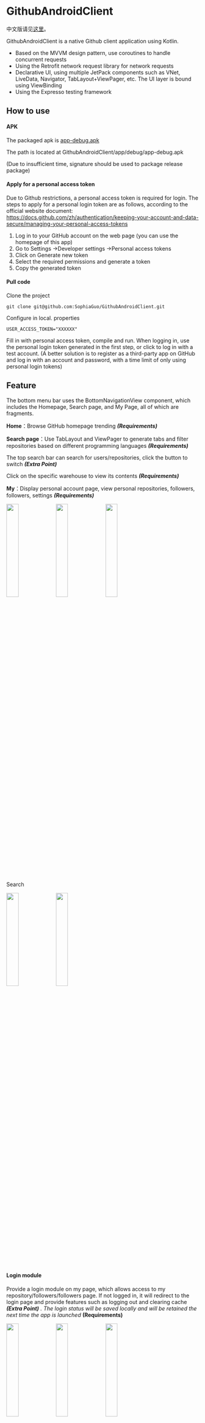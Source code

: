 # GithubAndroidClient

中文版请见[这里](https://github.com/SophiaGuo/GithubAndroidClient/blob/main/README_ZH.md)。



GithubAndroidClient is a native Github client application using Kotlin.

- Based on the MVVM design pattern, use coroutines to handle concurrent requests
- Using the Retrofit network request library for network requests
- Declarative UI, using multiple JetPack components such as VNet, LiveData, Navigator, TabLayout+ViewPager, etc. The UI layer is bound using ViewBinding
- Using the Expresso testing framework



## How to use

#### APK

The packaged apk is  [app-debug.apk](app/debug/app-debug.apk) 

The path is located at  GithubAndroidClient/app/debug/app-debug.apk

(Due to insufficient time, signature should be used to package release package)



#### Apply for a personal access token

Due to Github restrictions, a personal access token is required for login.
The steps to apply for a personal login token are as follows, according to the official website document:
https://docs.github.com/zh/authentication/keeping-your-account-and-data-secure/managing-your-personal-access-tokens

1. Log in to your GitHub account on the web page (you can use the homepage of this app)
2. Go to Settings ->Developer settings ->Personal access tokens
3. Click on Generate new token
4. Select the required permissions and generate a token
5. Copy the generated token



#### Pull code

Clone the project

```
git clone git@github.com:SophiaGuo/GithubAndroidClient.git
```

Configure in local. properties
```
USER_ACCESS_TOKEN="XXXXXX"
```
Fill in with personal access token, compile and run.
When logging in, use the personal login token generated in the first step, or click to log in with a test account.
(A better solution is to register as a third-party app on GitHub and log in with an account and password, with a time limit of only using personal login tokens)



## Feature

The bottom menu bar uses the BottomNavigationView component, which includes the Homepage, Search page, and My Page, all of which are fragments.

**Home**：Browse GitHub homepage trending ***(Requirements)***

**Search page**：Use TabLayout and ViewPager to generate tabs and filter repositories based on different programming languages ***(Requirements)***

The top search bar can search for users/repositories, click the button to switch  ***(Extra Point)***

Click on the specific warehouse to view its contents ***(Requirements)***

**My**：Display personal account page, view personal repositories, followers, followers, settings ***(Requirements)***

<img src="https://upload-images.jianshu.io/upload_images/30388762-acf96f8933b8d94c.jpg?imageMogr2/auto-orient/strip%7CimageView2/2/w/1080" width="25%"/> <img src="https://upload-images.jianshu.io/upload_images/30388762-6818094c5cfdef22.jpg?imageMogr2/auto-orient/strip%7CimageView2/2/w/1080" width="25%" /> <img src="https://upload-images.jianshu.io/upload_images/30388762-04bbdc8a4f375e21.jpg?imageMogr2/auto-orient/strip%7CimageView2/2/w/1080" width="25%"/>



Search

<img src="https://upload-images.jianshu.io/upload_images/30388762-bf04258bc5a01bb7.jpg?imageMogr2/auto-orient/strip%7CimageView2/2/w/1080" width="25%" /> <img src="https://upload-images.jianshu.io/upload_images/30388762-5c81fc7f8c3d1545.jpg?imageMogr2/auto-orient/strip%7CimageView2/2/w/1080" width="25%" />



#### Login module

Provide a login module on my page, which allows access to my repository/followers/followers page. If not logged in, it will redirect to the login page and provide features such as logging out and clearing cache ***(Extra Point)*** *. The login status will be saved locally and will be retained the next time the app is launched* **(Requirements)**

<img src="https://upload-images.jianshu.io/upload_images/30388762-914abee5c3545733.jpg?imageMogr2/auto-orient/strip%7CimageView2/2/w/1080" width="25%" /> <img src="https://upload-images.jianshu.io/upload_images/30388762-5b3c6f2fd90a29e2.jpg?imageMogr2/auto-orient/strip%7CimageView2/2/w/1080" width="25%" /> <img src="https://upload-images.jianshu.io/upload_images/30388762-373dc84dca9315f5.jpg?imageMogr2/auto-orient/strip%7CimageView2/2/w/1080" width="25%" />



#### Handle Error Status

When there is a network error or no data available, the corresponding error message will be displayed. ***(Requirements)***

<img src="https://upload-images.jianshu.io/upload_images/30388762-1c304aa3e6d928ce.jpg?imageMogr2/auto-orient/strip%7CimageView2/2/w/1080" width="25%" /> <img src="https://upload-images.jianshu.io/upload_images/30388762-ec3b743510e1cca3.jpg?imageMogr2/auto-orient/strip%7CimageView2/2/w/1080" width="25%" />

## **Adaption**

- Support minSdk>=29 devices **(Requirements)**
- Support both portrait and landscape modes **(Requirements)**
- Request permission at MainActivity when startup  ***(Extra Point)***

```
private val requestPermissionLauncher =
    registerForActivityResult(
        ActivityResultContracts.RequestPermission()
    ) { isGranted: Boolean,  ->
        if (isGranted) {
            Log.i(tag, "Permission Granted")
        } else {
            Log.i(tag, "Permission Denied")
            Toast.makeText(this, R.string.error_deny_permission, Toast.LENGTH_SHORT).show()
        }
    }
```

- Support language change. You can change language to Chinese or English in system settings  ***(Extra Point)***
- Support dark mode. You can change to dark mode in system settings  ***(Extra Point)***

<img src="https://upload-images.jianshu.io/upload_images/30388762-7485f00f2333c768.jpg?imageMogr2/auto-orient/strip%7CimageView2/2/w/1080" width="25%" /> <img src="https://upload-images.jianshu.io/upload_images/30388762-f34a05e02f8ae023.jpg?imageMogr2/auto-orient/strip%7CimageView2/2/w/1080" width="25%" /> <img src="https://upload-images.jianshu.io/upload_images/30388762-127d1284ac1e8fc6.jpg?imageMogr2/auto-orient/strip%7CimageView2/2/w/1080" width="25%" />



## Framework

The overall framework of the project is as follows, corresponding to the package name under com. sophia. githubandroidclient in the code, which is called from top to bottom and decoupled between modules.

![UML](https://upload-images.jianshu.io/upload_images/30388762-190b0bd21b9d9dcb.png?imageMogr2/auto-orient/strip%7CimageView2/2/w/1024)

The Base layer provides view and viewmodel base classes, encapsulates generic functions, detached view components, utility classes, interfaces, etc
The Data layer includes data type definitions
The Data Process layer is the processing of data in the Data layer
The View layer consists of Activities, Fragments, and corresponding bound adapters



#### MVVM Framework

The project is based on the MVVM design pattern, and the structural diagram is as follows.

<img src="https://upload-images.jianshu.io/upload_images/30388762-7a43bcd73a8bedd8.png?imageMogr2/auto-orient/strip%7CimageView2/2/w/551"/>

View includes Activity and Fragment, handling user input and output interfaces
Model defines data structure
View and Model use bidirectional data binding to VNet for data processing. The data sources include locally stored data and data pulled from the network based on Retrofit. After being encapsulated through the Repository interface, the ViewModel process the data



#### Design Pattern

Single instance mode, template mode, responsibility chain mode, etc. were used.



#### Base Class

Project encapsulates multiple base classes
BaseActivity/BaseFragment： Encapsulate lifecycle based on Activity and Fragment, lazy loading processing, etc
BaseVmActivity/BaseVmFragment： Encapsulate VNet, coroutines, can be directly inherited and used
BaseLoadMoreAdapter： Encapsulate and load more components



#### Network

Using Retrofit to define interfaces for convenience.



## **Testing**

The Android UI testing uses the Expresso testing framework, with the code path located at GithubAndroidClient/app/src/androidTest/java/com/Sophia/Githubandroidclient. It is used to test UI display, jumping, etc. In this project, it is used to test navigator jumping, fragment switching, activity jumping, etc.

Unit testing uses JUnit, with the code path located at GithubAndroidClient/app/src/test/java/com/Sophia/gitubandroidclient, to test Kotlin logic. In this project, it is used to test whether the data pulled by repository using Retrofit is valid.

Due to time constraints, the testing code is incomplete and for reference only.



## Performance Optimization

#### Problem

During the testing process, it was found that cold start is particularly slow, especially when the search page takes about 10 seconds to load.



#### Analysis

Use the profiler analysis tool that comes with Android Studio to record the process from cold start to opening the search page (temporarily changing the homepage to the search page for testing purposes), and analyze the trace file.

<img src="https://upload-images.jianshu.io/upload_images/30388762-0a66cad0be71b7d5.jpg?imageMogr2/auto-orient/strip%7CimageView2/2/w/1200"/>

Check volcano and the top-down chart to analysis.

![trace](https://upload-images.jianshu.io/upload_images/30388762-13d26ccf25f27e13.jpg?imageMogr2/auto-orient/strip%7CimageView2/2/w/1200)

The SearchResultRepository.search function was found to take approximately 5 seconds.
This function displays the search results for the first viewport in Kotlin language and runs in the coroutine. This function is a time-consuming function and should not get stuck in UI display.



#### Optimization

This function executes lazy loading strategy in fragment onResume() and is modified to be executed by child threads

<img src="https://upload-images.jianshu.io/upload_images/30388762-2200fcf827a0ef30.jpg?imageMogr2/auto-orient/strip%7CimageView2/2/w/662" width="50%" /><img src="https://upload-images.jianshu.io/upload_images/30388762-ee97c945872fb343.jpg?imageMogr2/auto-orient/strip%7CimageView2/2/w/676" width="50%" />

####

#### Result

Starting no longer freezes the UI, but displays the UI and loading icon first, and then displays the search results after loading is complete. Cold start search page reduces time by about half (time and device limitations can only be tested on one's own testing machine)

<img src="https://upload-images.jianshu.io/upload_images/30388762-efa5b8a2b7ab9dc6.jpg?imageMogr2/auto-orient/strip%7CimageView2/2/w/1080" width="25%" />

#### To be optimized

Add SplashActivity launch page, preloading time consumption data.